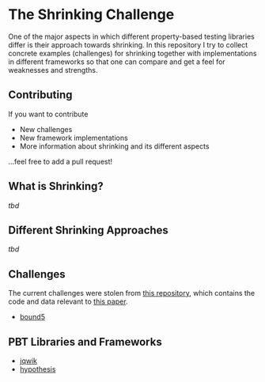 # The Shrinking Challenge

One of the major aspects in which different property-based testing libraries differ
is their approach towards shrinking. In this repository I try to collect
concrete examples (challenges) for shrinking together with implementations
in different frameworks so that one can compare and get a feel for
weaknesses and strengths.

## Contributing

If you want to contribute
- New challenges
- New framework implementations
- More information about shrinking and its different aspects

...feel free to add a pull request!


## What is Shrinking?

_tbd_

## Different Shrinking Approaches

_tbd_

## Challenges

The current challenges were stolen from 
[this repository](https://github.com/mc-imperial/hypothesis-ecoop-2020-artifact/tree/master/smartcheck-benchmarks),
which contains the code and data relevant to 
[this paper](https://drmaciver.github.io/papers/reduction-via-generation-preview.pdf).

- [bound5](/challenges/bound5.md)


## PBT Libraries and Frameworks

- [jqwik](/pbt-libraries/jqwik/README.md)
- [hypothesis](/pbt-libraries/hypothesis/README.md)
